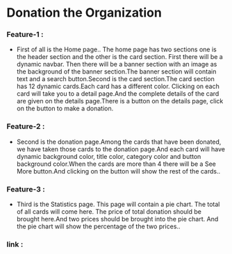  <h1 className="text-2xl">Donation the Organization </h1>

<h3 className="text-xl"> Feature-1 : </h3>
<ul><li>
First of all is the Home page.. The home page has two sections one is the header section and the other is the card section. First there will be a dynamic navbar. Then there will be a banner section with an image as the background of the banner section.The banner section will contain text and a search button.Second is the card section.The card section has 12 dynamic cards.Each card has a different color. Clicking on each card will take you to a detail page.And the complete details of the card are given on the details page.There is a button on the details page, click on the button to make a donation.
</li>
</ul>

<h3 className="text-xl"> Feature-2 : </h3>
<ul><li>
 Second is the donation page.Among the cards that have been donated, we have taken those cards to the donation page.And each card will have dynamic background color, title color, category color and button background color.When the cards are more than 4 there will be a See More button.And clicking on the button will show the rest of the cards..
</li>
</ul>

<h3 className="text-xl"> Feature-3 : </h3>
<ul><li>
Third is the Statistics page. This page will contain a pie chart. The total of all cards will come here. The price of total donation should be brought here.And two prices should be brought into the pie chart. And the pie chart will show the percentage of the two prices..
</li>
</ul>

<h3 className="text-2xl"> link :
<a href="http://rimon-donation-organization.surge.sh" target="_blank" rel="donation"></a>
</h3>